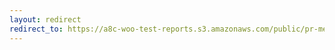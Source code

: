 ```yaml
---
layout: redirect
redirect_to: https://a8c-woo-test-reports.s3.amazonaws.com/public/pr-merge/38305/api/index.html
---
```

